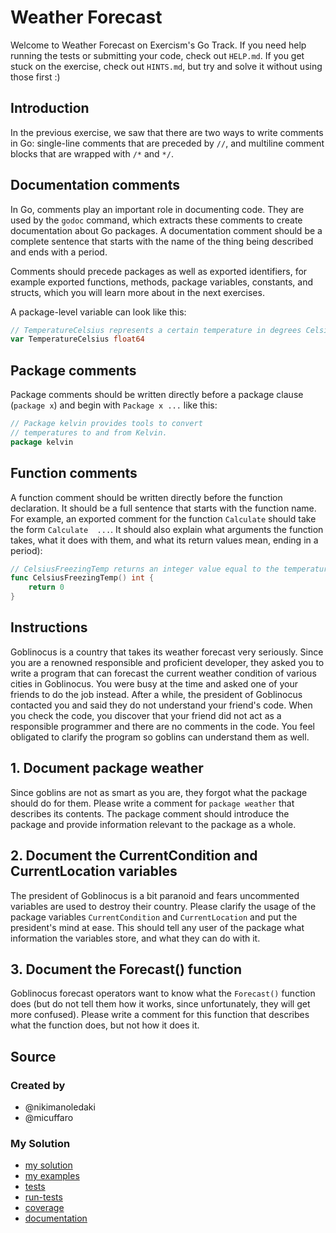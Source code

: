 # Weather Forecast

Welcome to Weather Forecast on Exercism's Go Track.
If you need help running the tests or submitting your code, check out `HELP.md`.
If you get stuck on the exercise, check out `HINTS.md`, but try and solve it without using those first :)

## Introduction

In the previous exercise, we saw that there are two ways to write comments in Go: single-line comments that are preceded by `//`, and multiline comment blocks that are wrapped with `/*` and `*/`.

## Documentation comments

In Go, comments play an important role in documenting code. They are used by the `godoc` command, which extracts these comments to create documentation about Go packages. A documentation comment should be a complete sentence that starts with the name of the thing being described and ends with a period.

Comments should precede packages as well as exported identifiers, for example exported functions, methods, package variables, constants, and structs, which you will learn more about in the next exercises.

A package-level variable can look like this:

```go
// TemperatureCelsius represents a certain temperature in degrees Celsius.
var TemperatureCelsius float64
```

## Package comments

Package comments should be written directly before a package clause (`package x`) and begin with `Package x ...` like this:

```go
// Package kelvin provides tools to convert
// temperatures to and from Kelvin.
package kelvin
```

## Function comments

A function comment should be written directly before the function declaration. It should be a full sentence that starts with the function name. For example, an exported comment for the function `Calculate` should take the form `Calculate  ...`. It should also explain what arguments the function takes, what it does with them, and what its return values mean, ending in a period):

```go
// CelsiusFreezingTemp returns an integer value equal to the temperature at which water freezes in degrees Celsius.
func CelsiusFreezingTemp() int {
	return 0
}
```

## Instructions

Goblinocus is a country that takes its weather forecast very seriously. Since you are a renowned responsible and proficient developer, they asked you to write a program that can forecast the current weather condition of various cities in Goblinocus. You were busy at the time and asked one of your friends to do the job instead. After a while, the president of Goblinocus contacted you and said they do not understand your friend's code. When you check the code, you discover that your friend did not act as a responsible programmer and there are no comments in the code. You feel obligated to clarify the program so goblins can understand them as well.

## 1. Document package weather

Since goblins are not as smart as you are, they forgot what the package should do for them. Please write a comment for `package weather` that describes its contents. The package comment should introduce the package and provide information relevant to the package as a whole.

## 2. Document the CurrentCondition and CurrentLocation variables

The president of Goblinocus is a bit paranoid and fears uncommented variables are used to destroy their country. Please clarify the usage of the package variables `CurrentCondition` and `CurrentLocation` and put the president's mind at ease. This should tell any user of the package what information the variables store, and what they can do with it.

## 3. Document the Forecast() function

Goblinocus forecast operators want to know what the `Forecast()` function does (but do not tell them how it works, since unfortunately, they will get more confused). Please write a comment for this function that describes what the function does, but not how it does it.

## Source

### Created by

- @nikimanoledaki
- @micuffaro

### My Solution

- [my solution](./weather_forecast.go)
- [my examples](./weather_forecast_examples_test.go)
- [tests](./weather_forecast_test.go)
- [run-tests](./run-tests-go.txt)
- [coverage](./coverage.html)
- [documentation](./weather-doc.md)
